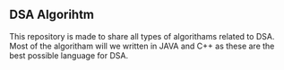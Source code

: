 ## DSA Algorihtm
This repository is made to share all types of algorithams related to DSA. Most of the algoritham will we written in JAVA and C++ as these are the best possible language for DSA.

